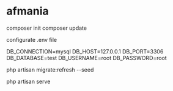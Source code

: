 # afmania
composer init
composer update

configurate .env file

  DB_CONNECTION=mysql
  DB_HOST=127.0.0.1
  DB_PORT=3306
  DB_DATABASE=test
  DB_USERNAME=root
  DB_PASSWORD=root
  
php artisan migrate:refresh --seed

php artisan serve
